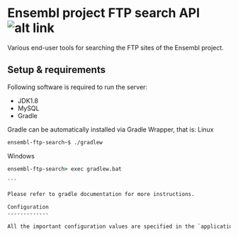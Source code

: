# Ensembl project FTP search API ![alt link](https://travis-ci.org/stefanches7/ensembl-ftp-search.svg?branch=master)
Various end-user tools for searching the FTP sites of the Ensembl project.

Setup & requirements
--------------------
Following software is required to run the server:
* JDK1.8
* MySQL
* Gradle

Gradle can be automatically installed via Gradle Wrapper, that is:
Linux 
```bash
ensembl-ftp-search~$ ./gradlew
```
Windows
````cmd
ensembl-ftp-search> exec gradlew.bat

```

Please refer to gradle documentation for more instructions.

Configuration
-------------

All the important configuration values are specified in the `application.properties` file located in the src/main/resources folder.
